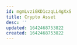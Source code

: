 ```yaml
---
id: mgmLvziGKD1czqLL4gXxS
title: Crypto Asset
desc: ''
updated: 1642468753822
created: 1642468753822
---
```


